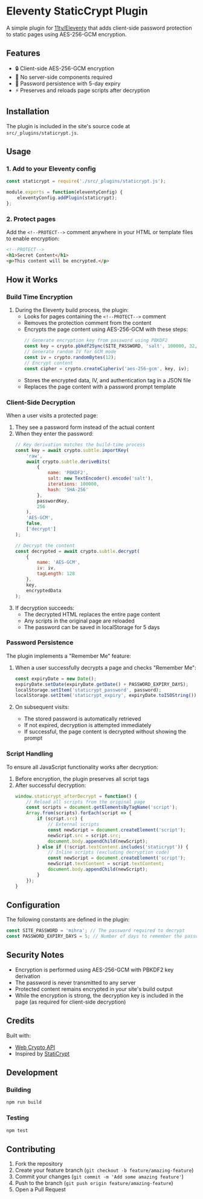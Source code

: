 # Eleventy StaticCrypt Plugin

A simple plugin for [11ty/Eleventy](https://www.11ty.dev/) that adds client-side password protection to static pages using AES-256-GCM encryption.

## Features

- 🔒 Client-side AES-256-GCM encryption
- 💾 No server-side components required
- 🔑 Password persistence with 5-day expiry
- ⚡ Preserves and reloads page scripts after decryption

## Installation

The plugin is included in the site's source code at `src/_plugins/staticrypt.js`.

## Usage

### 1. Add to your Eleventy config

```javascript
const staticrypt = require('./src/_plugins/staticrypt.js');

module.exports = function(eleventyConfig) {
    eleventyConfig.addPlugin(staticrypt);
};
```

### 2. Protect pages

Add the `<!--PROTECT-->` comment anywhere in your HTML or template files to enable encryption:

```html
<!--PROTECT-->
<h1>Secret Content</h1>
<p>This content will be encrypted.</p>
```

## How it Works

### Build Time Encryption

1. During the Eleventy build process, the plugin:
   - Looks for pages containing the `<!--PROTECT-->` comment
   - Removes the protection comment from the content
   - Encrypts the page content using AES-256-GCM with these steps:
     ```javascript
     // Generate encryption key from password using PBKDF2
     const key = crypto.pbkdf2Sync(SITE_PASSWORD, 'salt', 100000, 32, 'sha256');
     // Generate random IV for GCM mode
     const iv = crypto.randomBytes(12);
     // Encrypt content
     const cipher = crypto.createCipheriv('aes-256-gcm', key, iv);
     ```
   - Stores the encrypted data, IV, and authentication tag in a JSON file
   - Replaces the page content with a password prompt template

### Client-Side Decryption

When a user visits a protected page:

1. They see a password form instead of the actual content
2. When they enter the password:
   ```javascript
   // Key derivation matches the build-time process
   const key = await crypto.subtle.importKey(
       'raw',
       await crypto.subtle.deriveBits(
           {
               name: 'PBKDF2',
               salt: new TextEncoder().encode('salt'),
               iterations: 100000,
               hash: 'SHA-256'
           },
           passwordKey,
           256
       ),
       'AES-GCM',
       false,
       ['decrypt']
   );
   
   // Decrypt the content
   const decrypted = await crypto.subtle.decrypt(
       {
           name: 'AES-GCM',
           iv: iv,
           tagLength: 128
       },
       key,
       encryptedData
   );
   ```
3. If decryption succeeds:
   - The decrypted HTML replaces the entire page content
   - Any scripts in the original page are reloaded
   - The password can be saved in localStorage for 5 days

### Password Persistence

The plugin implements a "Remember Me" feature:

1. When a user successfully decrypts a page and checks "Remember Me":
   ```javascript
   const expiryDate = new Date();
   expiryDate.setDate(expiryDate.getDate() + PASSWORD_EXPIRY_DAYS);
   localStorage.setItem('staticrypt_password', password);
   localStorage.setItem('staticrypt_expiry', expiryDate.toISOString());
   ```

2. On subsequent visits:
   - The stored password is automatically retrieved
   - If not expired, decryption is attempted immediately
   - If successful, the page content is decrypted without showing the prompt

### Script Handling

To ensure all JavaScript functionality works after decryption:

1. Before encryption, the plugin preserves all script tags
2. After successful decryption:
   ```javascript
   window.staticrypt_afterDecrypt = function() {
       // Reload all scripts from the original page
       const scripts = document.getElementsByTagName('script');
       Array.from(scripts).forEach(script => {
           if (script.src) {
               // External scripts
               const newScript = document.createElement('script');
               newScript.src = script.src;
               document.body.appendChild(newScript);
           } else if (!script.textContent.includes('staticrypt')) {
               // Inline scripts (excluding decryption code)
               const newScript = document.createElement('script');
               newScript.textContent = script.textContent;
               document.body.appendChild(newScript);
           }
       });
   }
   ```

## Configuration

The following constants are defined in the plugin:

```javascript
const SITE_PASSWORD = 'mihra'; // The password required to decrypt
const PASSWORD_EXPIRY_DAYS = 5; // Number of days to remember the password
```

## Security Notes

- Encryption is performed using AES-256-GCM with PBKDF2 key derivation
- The password is never transmitted to any server
- Protected content remains encrypted in your site's build output
- While the encryption is strong, the decryption key is included in the page (as required for client-side decryption)

## Credits

Built with:
- [Web Crypto API](https://developer.mozilla.org/en-US/docs/Web/API/Web_Crypto_API)
- Inspired by [StatiCrypt](https://github.com/robinmoisson/staticrypt)

## Development

### Building

```bash
npm run build
```

### Testing

```bash
npm test
```

## Contributing

1. Fork the repository
2. Create your feature branch (`git checkout -b feature/amazing-feature`)
3. Commit your changes (`git commit -m 'Add some amazing feature'`)
4. Push to the branch (`git push origin feature/amazing-feature`)
5. Open a Pull Request
